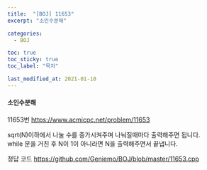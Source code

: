 ```yaml
---
title:  "[BOJ] 11653"
excerpt: "소인수분해"

categories:
  - BOJ

toc: true
toc_sticky: true
toc_label: "목차"

last_modified_at: 2021-01-10
---
```


#### 소인수분해

11653번 <https://www.acmicpc.net/problem/11653>

sqrt(N)이하에서 나눌 수를 증가시켜주며 나눠질때마다 출력해주면 됩니다.<br>
while 문을 거친 후 N이 1이 아니라면 N을 출력해주면서 끝냅니다.

정답 코드 <https://github.com/Geniemo/BOJ/blob/master/11653.cpp>